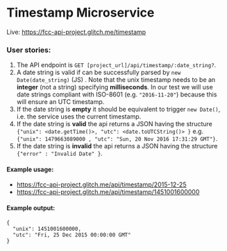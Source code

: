 # Timestamp Microservice

Live: <https://fcc-api-project.glitch.me/timestamp>

### User stories:

1. The API endpoint is `GET [project_url]/api/timestamp/:date_string?`.
2. A date string is valid if can be successfully parsed by `new Date(date_string)` (JS) . Note that the unix timestamp needs to be an **integer** (not a string) specifying **milliseconds**. In our test we will use date strings compliant with ISO-8601 (e.g. `"2016-11-20"`) because this will ensure an UTC timestamp.
3. If the date string is **empty** it should be equivalent to trigger `new Date()`, i.e. the service uses the current timestamp.
4. If the date string is **valid** the api returns a JSON having the structure
`{"unix": <date.getTime()>, "utc": <date.toUTCString()> }`
e.g. `{"unix": 1479663089000 , "utc": "Sun, 20 Nov 2016 17:31:29 GMT"}`.
5. If the date string is **invalid** the api returns a JSON having the structure `{"error" : "Invalid Date" }`.

#### Example usage:

* <https://fcc-api-project.glitch.me/api/timestamp/2015-12-25>
* <https://fcc-api-project.glitch.me/api/timestamp/1451001600000>

#### Example output:

```
{
  "unix": 1451001600000,
  "utc": "Fri, 25 Dec 2015 00:00:00 GMT"
}
```
